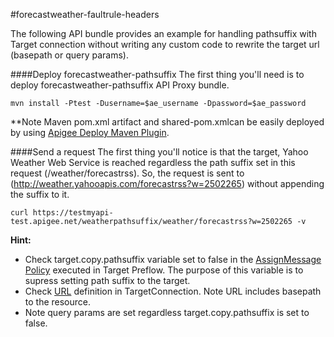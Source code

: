 #forecastweather-faultrule-headers

The following API bundle provides an example for handling pathsuffix with Target connection without writing any custom code to rewrite the target url (basepath or query params).

####Deploy forecastweather-pathsuffix
The first thing you'll need is to deploy forecastweather-pathsuffix API Proxy bundle.
```
mvn install -Ptest -Dusername=$ae_username -Dpassword=$ae_password
```

**Note Maven pom.xml artifact and shared-pom.xmlcan be easily deployed by using [Apigee Deploy Maven Plugin](https://github.com/apigee/apigee-deploy-maven-plugin). 

####Send a request
The first thing you'll notice is that the target, Yahoo Weather Web Service is reached regardless the path suffix set in this request (/weather/forecastrss). So, the request is sent to (http://weather.yahooapis.com/forecastrss?w=2502265) without appending the suffix to it.
```
curl https://testmyapi-test.apigee.net/weatherpathsuffix/weather/forecastrss?w=2502265 -v
```

**Hint:** 
* Check target.copy.pathsuffix variable set to false in the [AssignMessage Policy](https://github.com/dzuluaga/apigee-tutorials/blob/master/apiproxies/forecastweather-pathsuffix/apiproxy/policies/AssignMessage.DisableTargetCopyPathSuffix.xml#L3) executed in Target Preflow. The purpose of this variable is to supress setting path suffix to the target. 
* Check [URL](https://github.com/dzuluaga/apigee-tutorials/blob/master/apiproxies/forecastweather-pathsuffix/apiproxy/targets/default.xml#L15) definition in TargetConnection. Note URL includes basepath to the resource.
* Note query params are set regardless target.copy.pathsuffix is set to false.

